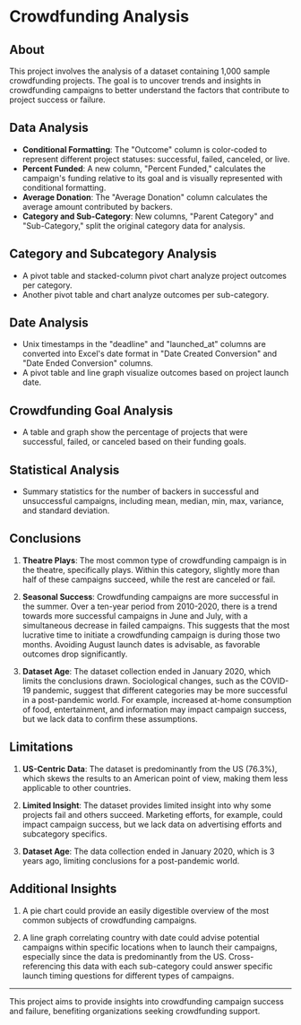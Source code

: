 # Crowdfunding Analysis

## About
This project involves the analysis of a dataset containing 1,000 sample crowdfunding projects. The goal is to uncover trends and insights in crowdfunding campaigns to better understand the factors that contribute to project success or failure.

## Data Analysis
- **Conditional Formatting**: The "Outcome" column is color-coded to represent different project statuses: successful, failed, canceled, or live.
- **Percent Funded**: A new column, "Percent Funded," calculates the campaign's funding relative to its goal and is visually represented with conditional formatting.
- **Average Donation**: The "Average Donation" column calculates the average amount contributed by backers.
- **Category and Sub-Category**: New columns, "Parent Category" and "Sub-Category," split the original category data for analysis.

## Category and Subcategory Analysis
- A pivot table and stacked-column pivot chart analyze project outcomes per category.
- Another pivot table and chart analyze outcomes per sub-category.

## Date Analysis
- Unix timestamps in the "deadline" and "launched_at" columns are converted into Excel's date format in "Date Created Conversion" and "Date Ended Conversion" columns.
- A pivot table and line graph visualize outcomes based on project launch date.

## Crowdfunding Goal Analysis
- A table and graph show the percentage of projects that were successful, failed, or canceled based on their funding goals.

## Statistical Analysis
- Summary statistics for the number of backers in successful and unsuccessful campaigns, including mean, median, min, max, variance, and standard deviation.

## Conclusions
1. **Theatre Plays**: The most common type of crowdfunding campaign is in the theatre, specifically plays. Within this category, slightly more than half of these campaigns succeed, while the rest are canceled or fail.

2. **Seasonal Success**: Crowdfunding campaigns are more successful in the summer. Over a ten-year period from 2010-2020, there is a trend towards more successful campaigns in June and July, with a simultaneous decrease in failed campaigns. This suggests that the most lucrative time to initiate a crowdfunding campaign is during those two months. Avoiding August launch dates is advisable, as favorable outcomes drop significantly.

3. **Dataset Age**: The dataset collection ended in January 2020, which limits the conclusions drawn. Sociological changes, such as the COVID-19 pandemic, suggest that different categories may be more successful in a post-pandemic world. For example, increased at-home consumption of food, entertainment, and information may impact campaign success, but we lack data to confirm these assumptions.

## Limitations
1. **US-Centric Data**: The dataset is predominantly from the US (76.3%), which skews the results to an American point of view, making them less applicable to other countries.

2. **Limited Insight**: The dataset provides limited insight into why some projects fail and others succeed. Marketing efforts, for example, could impact campaign success, but we lack data on advertising efforts and subcategory specifics.

3. **Dataset Age**: The data collection ended in January 2020, which is 3 years ago, limiting conclusions for a post-pandemic world.

## Additional Insights
1. A pie chart could provide an easily digestible overview of the most common subjects of crowdfunding campaigns.

2. A line graph correlating country with date could advise potential campaigns within specific locations when to launch their campaigns, especially since the data is predominantly from the US. Cross-referencing this data with each sub-category could answer specific launch timing questions for different types of campaigns.

---

This project aims to provide insights into crowdfunding campaign success and failure, benefiting organizations seeking crowdfunding support.
